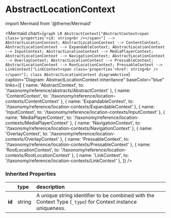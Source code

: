 # AbstractLocationContext



import Mermaid from '@theme/Mermaid'

<Mermaid chart={`
    graph LR
      AbstractContext["AbstractContext<span class='properties'>id: string<br /></span>"] -->       AbstractLocationContext;
      AbstractLocationContext --> ContentContext;
      AbstractLocationContext --> ExpandableContext;
      AbstractLocationContext --> InputContext;
      AbstractLocationContext --> MediaPlayerContext;
      AbstractLocationContext --> NavigationContext;
      AbstractLocationContext --> OverlayContext;
      AbstractLocationContext --> PressableContext;
      AbstractLocationContext --> RootLocationContext;
      PressableContext --> LinkContext["LinkContext<span class='properties'>href: string<br /></span>"];
    class AbstractLocationContext diagramActive
  `}
  caption="Diagram: AbstractLocationContext inheritance"
  baseColor="blue"
  links={[
{ name: 'AbstractContext', to: '/taxonomy/reference/abstracts/AbstractContext' }, { name: 'ContentContext', to: '/taxonomy/reference/location-contexts/ContentContext' }, { name: 'ExpandableContext', to: '/taxonomy/reference/location-contexts/ExpandableContext' }, { name: 'InputContext', to: '/taxonomy/reference/location-contexts/InputContext' }, { name: 'MediaPlayerContext', to: '/taxonomy/reference/location-contexts/MediaPlayerContext' }, { name: 'NavigationContext', to: '/taxonomy/reference/location-contexts/NavigationContext' }, { name: 'OverlayContext', to: '/taxonomy/reference/location-contexts/OverlayContext' }, { name: 'PressableContext', to: '/taxonomy/reference/location-contexts/PressableContext' }, { name: 'RootLocationContext', to: '/taxonomy/reference/location-contexts/RootLocationContext' }, { name: 'LinkContext', to: '/taxonomy/reference/location-contexts/LinkContext' },   ]}
/>

### Inherited Properties

|        | type   | description                                                                                                |
|:-------|:-------|:-----------------------------------------------------------------------------------------------------------|
| **id** | string | A unique string identifier to be combined with the Context Type (`_type`) for Context instance uniqueness. |


